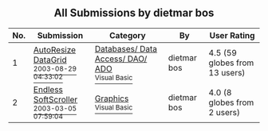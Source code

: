 ﻿<div align="center">

## All Submissions by dietmar bos

</div>

No.  | Submission | Category | By   | User Rating
---- | ---------- | -------- | ---- | -----------
1 | [AutoResize DataGrid<br /><sup>2003-08-29 04:33:02</sup>](https://github.com/Planet-Source-Code/dietmar-bos-autoresize-datagrid__1-48066) | [Databases/ Data Access/ DAO/ ADO<br /><sup>Visual Basic</sup>](../ByCategory/databases-data-access-dao-ado__1-6.md) | dietmar bos | 4.5 (59 globes from 13 users)
2 | [Endless  SoftScroller<br /><sup>2003-03-05 07:59:04</sup>](https://github.com/Planet-Source-Code/dietmar-bos-endless-softscroller__1-43768) | [Graphics<br /><sup>Visual Basic</sup>](../ByCategory/graphics__1-46.md) | dietmar bos | 4.0 (8 globes from 2 users)
